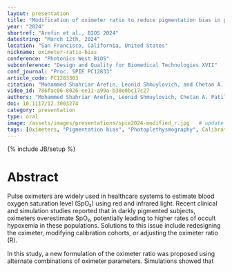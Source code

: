 ```yaml
---
layout: presentation
title: "Modification of oximeter ratio to reduce pigmentation bias in pulse oximetry"
year: "2024"
shortref: "Arefin et al., BIOS 2024"
datestring: "March 12th, 2024"
location: "San Francisco, California, United States"
nickname: oximeter-ratio-bias
conference: "Photonics West BiOS"
subconference: "Design and Quality for Biomedical Technologies XVII"
conf_journal: "Proc. SPIE PC12833"
article_code: PC1283303
citation: "Mohammed Shahriar Arefin, Leonid Shmuylovich, and Chetan A. Patil, “Modification of oximeter ratio to reduce pigmentation bias in pulse oximetry (Conference Presentation),” Proc. SPIE PC12833, Design and Quality for Biomedical Technologies XVII, PC1283303 (12 March 2024); https://doi.org/10.1117/12.3003274"
video_id: 786fac06-8026-ee11-a99a-b38e0bc17c27
authors: "Mohammed Shahriar Arefin, Leonid Shmuylovich, Chetan A. Patil"
doi: 10.1117/12.3003274
category: presentation
type: oral
image: /assets/images/presentations/spie2024-modified_r.jpg   # update path/filename if needed
tags: [Oximeters, "Pigmentation bias", "Photoplethysmography", Calibration, Skin, Melanin, "Signal processing", Hypoxia, Hemoglobin, Devices]
---
```


{% include JB/setup %}

# Abstract

Pulse oximeters are widely used in healthcare systems to estimate blood oxygen saturation level (SpO₂) using red and infrared light. Recent clinical and simulation studies reported that in darkly pigmented subjects, oximeters overestimate SpO₂, potentially leading to higher rates of occult hypoxemia in these populations. Solutions to this issue include redesigning the oximeter, modifying calibration cohorts, or adjusting the oximeter ratio (R).

In this study, a new formulation of the oximeter ratio was proposed using alternate combinations of oximeter parameters. Simulations showed that
